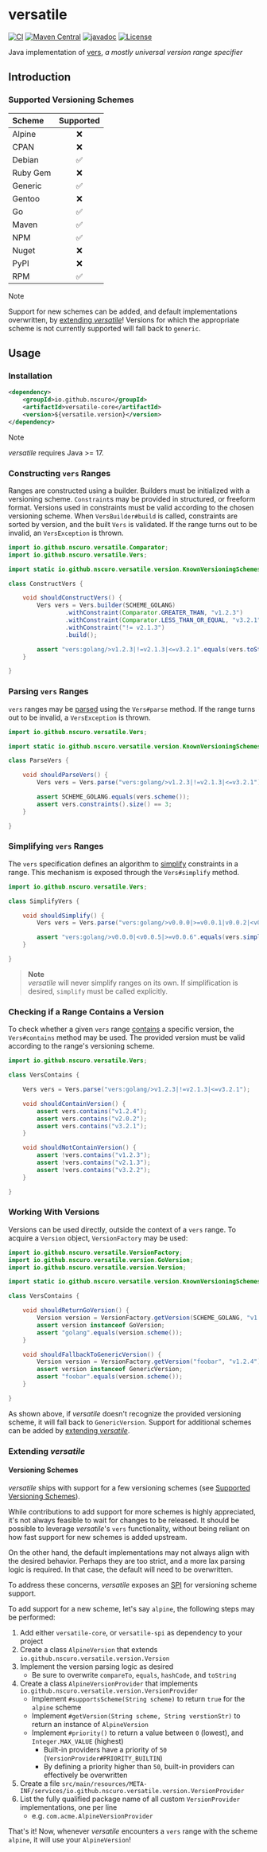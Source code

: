 # versatile

[![CI](https://github.com/nscuro/versatile/actions/workflows/ci.yml/badge.svg)](https://github.com/nscuro/versatile/actions/workflows/ci.yml)
[![Maven Central](https://maven-badges.herokuapp.com/maven-central/io.github.nscuro/versatile-core/badge.svg)](https://maven-badges.herokuapp.com/maven-central/io.github.nscuro/versatile-core)
[![javadoc](https://javadoc.io/badge2/io.github.nscuro/versatile-core/javadoc.svg)](https://javadoc.io/doc/io.github.nscuro/versatile-core)
[![License](http://img.shields.io/:license-apache-brightgreen.svg)](http://www.apache.org/licenses/LICENSE-2.0.html)

Java implementation of [vers](https://github.com/package-url/purl-spec/blob/version-range-spec/VERSION-RANGE-SPEC.rst),
*a mostly universal version range specifier*

## Introduction

### Supported Versioning Schemes

| Scheme   | Supported |
|:---------|:---------:|
| Alpine   |     ❌     |
| CPAN     |     ❌     |
| Debian   |     ✅     |
| Ruby Gem |     ❌     |
| Generic  |     ✅     |
| Gentoo   |     ❌     |
| Go       |     ✅     |
| Maven    |     ✅     |
| NPM      |     ✅     |
| Nuget    |     ❌     |
| PyPI     |     ❌     |
| RPM      |     ✅     |

> [!NOTE]
> Support for new schemes can be added, and default implementations overwritten, by [extending *versatile*](#extending-versatile)!
> Versions for which the appropriate scheme is not currently supported will fall back to `generic`.

## Usage

### Installation

```xml
<dependency>
    <groupId>io.github.nscuro</groupId>
    <artifactId>versatile-core</artifactId>
    <version>${versatile.version}</version>
</dependency>
```

> [!NOTE]
> *versatile* requires Java >= 17.

### Constructing `vers` Ranges

Ranges are constructed using a builder. Builders must be initialized with a versioning scheme.
`Constraint`s may be provided in structured, or freeform format. Versions used in constraints must
be valid according to the chosen versioning scheme. When `VersBuilder#build` is called, constraints are sorted
by version, and the built `Vers` is validated. If the range turns out to be invalid, an `VersException` is thrown.

```java
import io.github.nscuro.versatile.Comparator;
import io.github.nscuro.versatile.Vers;

import static io.github.nscuro.versatile.version.KnownVersioningSchemes.SCHEME_GOLANG;

class ConstructVers {

    void shouldConstructVers() {
        Vers vers = Vers.builder(SCHEME_GOLANG)
                .withConstraint(Comparator.GREATER_THAN, "v1.2.3")
                .withConstraint(Comparator.LESS_THAN_OR_EQUAL, "v3.2.1")
                .withConstraint("!= v2.1.3")
                .build();

        assert "vers:golang/>v1.2.3|!=v2.1.3|<=v3.2.1".equals(vers.toString());
    }

}
```

### Parsing `vers` Ranges

`vers` ranges may
be [parsed](https://github.com/package-url/purl-spec/blob/version-range-spec/VERSION-RANGE-SPEC.rst#parsing-and-validating-version-range-specifiers)
using the `Vers#parse` method. If the range turns out to be invalid, a `VersException` is thrown.

```java
import io.github.nscuro.versatile.Vers;

import static io.github.nscuro.versatile.version.KnownVersioningSchemes.SCHEME_GOLANG;

class ParseVers {

    void shouldParseVers() {
        Vers vers = Vers.parse("vers:golang/>v1.2.3|!=v2.1.3|<=v3.2.1");

        assert SCHEME_GOLANG.equals(vers.scheme());
        assert vers.constraints().size() == 3;
    }

}
```

### Simplifying `vers` Ranges

The `vers` specification defines an algorithm
to [simplify](https://github.com/package-url/purl-spec/blob/version-range-spec/VERSION-RANGE-SPEC.rst#version-constraints-simplification)
constraints in a range. This mechanism is exposed through the `Vers#simplify` method.

```java
import io.github.nscuro.versatile.Vers;

class SimplifyVers {

    void shouldSimplify() {
        Vers vers = Vers.parse("vers:golang/>v0.0.0|>=v0.0.1|v0.0.2|<v0.0.3|v0.0.4|<v0.0.5|>=v0.0.6");

        assert "vers:golang/>v0.0.0|<v0.0.5|>=v0.0.6".equals(vers.simplify().toString());
    }

}
```

> **Note**  
> *versatile* will never simplify ranges on its own. If simplification is desired,
> `simplify` must be called explicitly.

### Checking if a Range Contains a Version

To check whether a given `vers`
range [contains](https://github.com/package-url/purl-spec/blob/version-range-spec/VERSION-RANGE-SPEC.rst#checking-if-a-version-is-contained-within-a-range)
a specific version, the `Vers#contains` method may be used. The provided version must be valid according
to the range's versioning scheme.

```java
import io.github.nscuro.versatile.Vers;

class VersContains {

    Vers vers = Vers.parse("vers:golang/>v1.2.3|!=v2.1.3|<=v3.2.1");

    void shouldContainVersion() {
        assert vers.contains("v1.2.4");
        assert vers.contains("v2.0.2");
        assert vers.contains("v3.2.1");
    }

    void shouldNotContainVersion() {
        assert !vers.contains("v1.2.3");
        assert !vers.contains("v2.1.3");
        assert !vers.contains("v3.2.2");
    }

}
```

### Working With Versions

Versions can be used directly, outside the context of a `vers` range. To acquire a `Version` object,
`VersionFactory` may be used:

```java
import io.github.nscuro.versatile.VersionFactory;
import io.github.nscuro.versatile.version.GoVersion;
import io.github.nscuro.versatile.version.Version;

import static io.github.nscuro.versatile.version.KnownVersioningSchemes.SCHEME_GOLANG;

class VersContains {

    void shouldReturnGoVersion() {
        Version version = VersionFactory.getVersion(SCHEME_GOLANG, "v1.2.4");
        assert version instanceof GoVersion;
        assert "golang".equals(version.scheme());
    }

    void shouldFallbackToGenericVersion() {
        Version version = VersionFactory.getVersion("foobar", "v1.2.4");
        assert version instanceof GenericVersion;
        assert "foobar".equals(version.scheme());
    }

}
```

As shown above, if *versatile* doesn't recognize the provided versioning scheme, it will fall back
to `GenericVersion`. Support for additional schemes can be added by [extending *versatile*](#extending-versatile).

### Extending *versatile*

#### Versioning Schemes

*versatile* ships with support for a few versioning schemes (see [Supported Versioning Schemes](#supported-versioning-schemes)).

While contributions to add support for more schemes is highly appreciated, it's not always feasible to wait for changes
to be released. It should be possible to leverage *versatile*'s `vers` functionality, without being reliant on
how fast support for new schemes is added upstream.

On the other hand, the default implementations may not always align with the desired behavior. Perhaps they are too strict,
and a more lax parsing logic is required. In that case, the default will need to be overwritten.

To address these concerns, *versatile* exposes an [SPI](https://docs.oracle.com/javase%2Ftutorial%2F/sound/SPI-intro.html) 
for versioning scheme support.

To add support for a new scheme, let's say `alpine`, the following steps may be performed:

1. Add either `versatile-core`, or `versatile-spi` as dependency to your project
2. Create a class `AlpineVersion` that extends `io.github.nscuro.versatile.version.Version`
3. Implement the version parsing logic as desired
    * Be sure to overwrite `compareTo`, `equals`, `hashCode`, and `toString`
4. Create a class `AlpineVersionProvider` that implements `io.github.nscuro.versatile.version.VersionProvider`
    * Implement `#supportsScheme(String scheme)` to return `true` for the `alpine` scheme
    * Implement `#getVersion(String scheme, String verstionStr)` to return an instance of `AlpineVersion`
    * Implement `#priority()` to return a value between `0` (lowest), and `Integer.MAX_VALUE` (highest)
        * Built-in providers have a priority of `50` (`VersionProvider#PRIORITY_BUILTIN`)
        * By defining a priority higher than `50`, built-in providers can effectively be overwritten
5. Create a file `src/main/resources/META-INF/services/io.github.nscuro.versatile.version.VersionProvider`
6. List the fully qualified package name of all custom `VersionProvider` implementations, one per line
    * e.g. `com.acme.AlpineVersionProvider`

That's it! Now, whenever *versatile* encounters a `vers` range with the scheme `alpine`, it will use your `AlpineVersion`!
